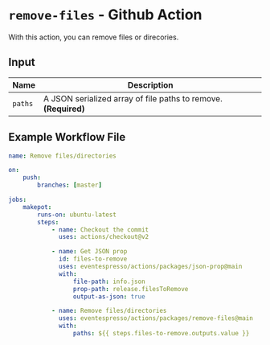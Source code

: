 # `remove-files` - **Github Action**

With this action, you can remove files or direcories.

## Input

| Name    | Description                                                     |
| ------- | --------------------------------------------------------------- |
| `paths` | A JSON serialized array of file paths to remove. **(Required)** |

## Example Workflow File

```yaml
name: Remove files/directories

on:
    push:
        branches: [master]

jobs:
    makepot:
        runs-on: ubuntu-latest
        steps:
            - name: Checkout the commit
              uses: actions/checkout@v2

            - name: Get JSON prop
              id: files-to-remove
              uses: eventespresso/actions/packages/json-prop@main
              with:
                  file-path: info.json
                  prop-path: release.filesToRemove
                  output-as-json: true

            - name: Remove files/directories
              uses: eventespresso/actions/packages/remove-files@main
              with:
                  paths: ${{ steps.files-to-remove.outputs.value }}
```
